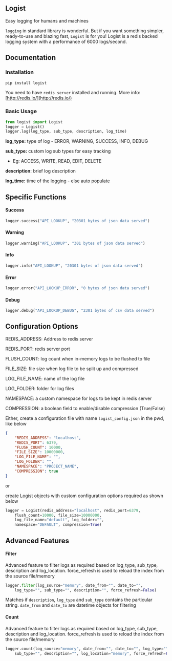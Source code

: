 Logist
------

Easy logging for humans and machines
 
```logging``` in standard library is wonderful. But if you want 
something simpler, ready-to-use and blazing fast, ```Logist``` is for you! 
Logist is a redis backed logging system with a performance of 
6000 logs/second.
 
 
## Documentation

### Installation

```bash
pip install logist
```

You need to have ```redis server``` installed and running. 
More info: [http://redis.io/](http://redis.io/) 
    
### Basic Usage

```python
from logist import Logist
logger = Logist()
logger.log(log_type, sub_type, description, log_time)
```

**log_type:** type of log - ERROR, WARNING, SUCCESS, INFO, DEBUG

**sub_type:** custom log sub types for easy tracking 
- Eg: ACCESS, WRITE, READ, EDIT, DELETE

**description:** brief log description

**log_time:** time of the logging - else auto populate


## Specific Functions

#### Success
```python
logger.success("API_LOOKUP", "20301 bytes of json data served")
```

#### Warning
```python
logger.warning("API_LOOKUP", "301 bytes of json data served")
```

#### Info
```python
logger.info("API_LOOKUP", "20301 bytes of json data served")
```

#### Error
```python
logger.error("API_LOOKUP_ERROR", "0 bytes of json data served")
```

#### Debug
```python
logger.debug("API_LOOKUP_DEBUG", "2301 bytes of csv data served")
```




## Configuration Options


REDIS_ADDRESS: Address to redis server

REDIS_PORT: redis server port

FLUSH_COUNT: log count when in-memory logs to be flushed to file

FILE_SIZE: file size when log file to be split up and compressed

LOG_FILE_NAME: name of the log file

LOG_FOLDER: folder for log files

NAMESPACE: a custom namespace for logs to be kept in redis server

COMPRESSION: a boolean field to enable/disable compression (True/False)


Either, create a configuration file with name ```logist_config.json``` 
in the pwd, like below

```json
{
    "REDIS_ADDRESS": "localhost",
    "REDIS_PORT": 6379,
    "FLUSH_COUNT": 10000,
    "FILE_SIZE": 10000000,
    "LOG_FILE_NAME": "",
    "LOG_FOLDER": "",
    "NAMESPACE": "PROJECT_NAME",
    "COMPRESSION": true
}
```

or

create Logist objects with custom configuration options required 
as shown below

```python
logger = Logist(redis_address="localhost", redis_port=6379, 
    flush_count=10000, file_size=10000000,
    log_file_name="default", log_folder="", 
    namespace="DEFAULT", compression=True)
```

## Advanced Features

#### Filter

Advanced feature to filter logs as required based on log_type, 
sub_type, description and log_location. force_refresh is used to 
reload the index from the source file/memory

```python
logger.filter(log_source="memory", date_from="", date_to="", 
    log_type="", sub_type="", description="", force_refresh=False)
```
Matches if ```description```, ```log_type``` and ```sub_type``` 
contains the particular string. ```date_from``` and ```date_to``` 
are datetime objects for filtering

#### Count

Advanced feature to filter logs as required based on log_type, 
sub_type, description and log_location. force_refresh is used to 
reload the index from the source file/memory

```python
logger.count(log_source="memory", date_from="", date_to="", log_type="", 
    sub_type="", description="", log_location="memory", force_refresh=False)
```